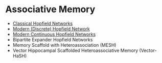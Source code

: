 # Associative Memory

- [Classical Hopfield Networks](associative_memory/classical_hopfield_network.html)
- [Modern (Discrete) Hopfield Network](associative_memory/discrete_modern_hopfield_network.html)
- [Modern Continuous Hopfield Networks](associative_memory/continuous_modern_hopfield_networks.html)
- Bipartite Expander Hopfield Networks
- Memory Scaffold with Heteroassociation (MESH)
- Vector Hippocampal Scaffolded Heteroassociative Memory (Vector-HaSH)